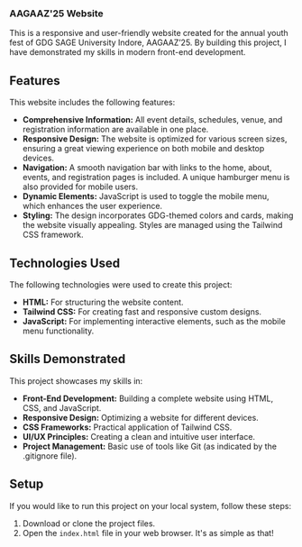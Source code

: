### AAGAAZ'25 Website

This is a responsive and user-friendly website created for the annual youth fest of GDG SAGE University Indore, AAGAAZ’25. By building this project, I have demonstrated my skills in modern front-end development.

## Features

This website includes the following features:
* **Comprehensive Information:** All event details, schedules, venue, and registration information are available in one place.
* **Responsive Design:** The website is optimized for various screen sizes, ensuring a great viewing experience on both mobile and desktop devices.
* **Navigation:** A smooth navigation bar with links to the home, about, events, and registration pages is included. A unique hamburger menu is also provided for mobile users.
* **Dynamic Elements:** JavaScript is used to toggle the mobile menu, which enhances the user experience.
* **Styling:** The design incorporates GDG-themed colors and cards, making the website visually appealing. Styles are managed using the Tailwind CSS framework.

## Technologies Used

The following technologies were used to create this project:
* **HTML:** For structuring the website content.
* **Tailwind CSS:** For creating fast and responsive custom designs.
* **JavaScript:** For implementing interactive elements, such as the mobile menu functionality.

## Skills Demonstrated

This project showcases my skills in:
* **Front-End Development:** Building a complete website using HTML, CSS, and JavaScript.
* **Responsive Design:** Optimizing a website for different devices.
* **CSS Frameworks:** Practical application of Tailwind CSS.
* **UI/UX Principles:** Creating a clean and intuitive user interface.
* **Project Management:** Basic use of tools like Git (as indicated by the .gitignore file).

## Setup

If you would like to run this project on your local system, follow these steps:
1.  Download or clone the project files.
2.  Open the `index.html` file in your web browser. It's as simple as that!
